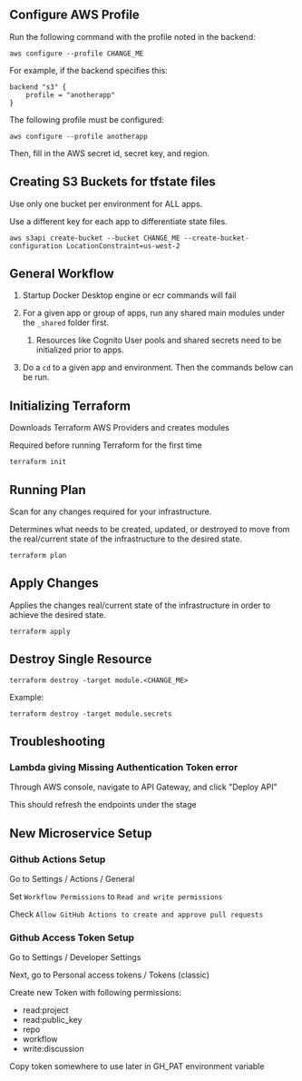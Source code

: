 ## Configure AWS Profile

Run the following command with the profile noted in the backend:

```
aws configure --profile CHANGE_ME
```

For example, if the backend specifies this:

```
backend "s3" {
    profile = "anotherapp"
}
```

The following profile must be configured:


```
aws configure --profile anotherapp
```

Then, fill in the AWS secret id, secret key, and region.

## Creating S3 Buckets for tfstate files

Use only one bucket per environment for ALL apps.

Use a different key for each app to differentiate state files.

```
aws s3api create-bucket --bucket CHANGE_ME --create-bucket-configuration LocationConstraint=us-west-2
```

## General Workflow

1. Startup Docker Desktop engine or ecr commands will fail
2. For a given app or group of apps, run any shared main modules under the ```_shared``` folder first. 
   1. Resources like Cognito User pools and shared secrets need to be initialized prior to apps.

2. Do a ```cd``` to a given app and environment. Then the commands below can be run.

## Initializing Terraform

Downloads Terraform AWS Providers and creates modules

Required before running Terraform for the first time

```
terraform init
```

## Running Plan

Scan for any changes required for your infrastructure.

Determines what needs to be created, updated, or destroyed to move from the real/current state of the infrastructure to the desired state.

```
terraform plan
```

## Apply Changes

Applies the changes real/current state of the infrastructure in order to achieve the desired state.

```
terraform apply
```

## Destroy Single Resource
```
terraform destroy -target module.<CHANGE_ME>
```

Example:

```
terraform destroy -target module.secrets
```

## Troubleshooting
### Lambda giving Missing Authentication Token error
Through AWS console, navigate to API Gateway, and click "Deploy API"

This should refresh the endpoints under the stage

## New Microservice Setup

### Github Actions Setup

Go to Settings / Actions / General

Set ```Workflow Permissions``` to ```Read and write permissions```

Check ```Allow GitHub Actions to create and approve pull requests```

### Github Access Token Setup

Go to Settings / Developer Settings


Next, go to Personal access tokens / Tokens (classic)

Create new Token with following permissions:

* read:project
* read:public_key
* repo
* workflow
* write:discussion

Copy token somewhere to use later in GH_PAT environment variable


